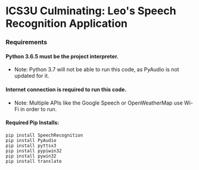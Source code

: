 # ICS3U Culminating: Leo's Speech Recognition Application

### Requirements
#### Python 3.6.5 must be the project interpreter.
- Note: Python 3.7 will not be able to run this code, as PyAudio is not updated for it.
#### Internet connection is required to run this code.
- Note: Multiple APIs like the Google Speech or OpenWeatherMap use Wi-Fi in order to run.
#### Required Pip Installs:
```
pip install SpeechRecognition
pip install PyAudio
pip install pyttsx3
pip install pypiwin32
pip install pywin32
pip install translate
```
